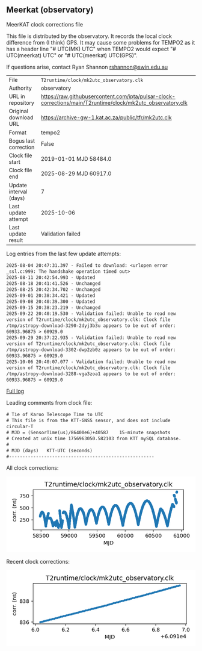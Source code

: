 
## Meerkat (observatory)

MeerKAT clock corrections file

This file is distributed by the observatory. It records the local
clock difference from (I think) GPS. It may cause some problems
for TEMPO2 as it has a header line "# UTC(MK) UTC" when TEMPO2
would expect "# UTC(meerkat) UTC" or "# UTC(meerkat) UTC(GPS)".

If questions arise, contact Ryan Shannon <rshannon@swin.edu.au>

|     |     |
|:--- |:--- |
| File | `T2runtime/clock/mk2utc_observatory.clk` |
| Authority | observatory |
| URL in repository | <https://raw.githubusercontent.com/ipta/pulsar-clock-corrections/main/T2runtime/clock/mk2utc_observatory.clk> |
| Original download URL | <https://archive-gw-1.kat.ac.za/public/tfr/mk2utc.clk> |
| Format | tempo2 |
| Bogus last correction | False |
| Clock file start | 2019-01-01 MJD 58484.0 |
| Clock file end | 2025-08-29 MJD 60917.0 |
| Update interval (days) | 7 |
| Last update attempt | 2025-10-06 |
| Last update result | Validation failed |

Log entries from the last few update attempts:
```
2025-08-04 20:47:31.397 - Failed to download: <urlopen error _ssl.c:999: The handshake operation timed out>
2025-08-11 20:42:54.993 - Updated
2025-08-18 20:41:41.526 - Unchanged
2025-08-25 20:42:34.702 - Unchanged
2025-09-01 20:38:34.421 - Updated
2025-09-08 20:40:39.300 - Updated
2025-09-15 20:38:23.219 - Unchanged
2025-09-22 20:40:19.530 - Validation failed: Unable to read new version of T2runtime/clock/mk2utc_observatory.clk: Clock file /tmp/astropy-download-3290-2dyj3b3u appears to be out of order: 60933.96875 > 60929.0
2025-09-29 20:37:22.935 - Validation failed: Unable to read new version of T2runtime/clock/mk2utc_observatory.clk: Clock file /tmp/astropy-download-3302-dwp2zb0z appears to be out of order: 60933.96875 > 60929.0
2025-10-06 20:40:07.077 - Validation failed: Unable to read new version of T2runtime/clock/mk2utc_observatory.clk: Clock file /tmp/astropy-download-3288-vga3zoa1 appears to be out of order: 60933.96875 > 60929.0
```
[Full log](https://raw.githubusercontent.com/ipta/pulsar-clock-corrections/main/log/T2runtime/clock/mk2utc_observatory.clk.log)

Leading comments from clock file:

    # Tie of Karoo Telescope Time to UTC
    # This file is from the KTT-GNSS sensor, and does not include circular-T
    # MJD = (SensorTime(us)/86400e6)+40587    15-minute snapshots
    # Created at unix time 1756963050.582103 from KTT mySQL database.
    #
    # MJD (days)   KTT-UTC (seconds)
    #------------------------------------------------------



All clock corrections:

![plot of all clock corrections](mk2utc_observatory.clk.png "All corrections")

Recent clock corrections:

![plot of recent clock corrections](mk2utc_observatory.clk.short.png "Recent corrections")


